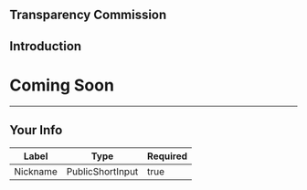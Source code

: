 ## Transparency Commission


## Introduction


# Coming Soon        

    


---
## Your Info





| Label | Type | Required |
| ----------- | ----------- | ---- |
| Nickname        | PublicShortInput   |  true    |


    

